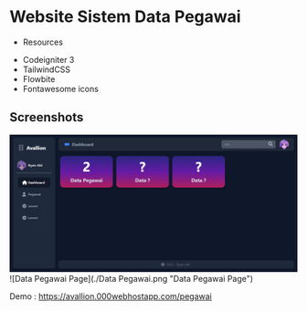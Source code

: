 # Website Sistem Data Pegawai

* Resources
-  Codeigniter 3
-  TailwindCSS
-  Flowbite
-  Fontawesome icons

## Screenshots

![Dashboard Page](./Dashboard.png "Dashboard Page")
![Data Pegawai Page](./Data Pegawai.png "Data Pegawai Page")

Demo : https://avallion.000webhostapp.com/pegawai


